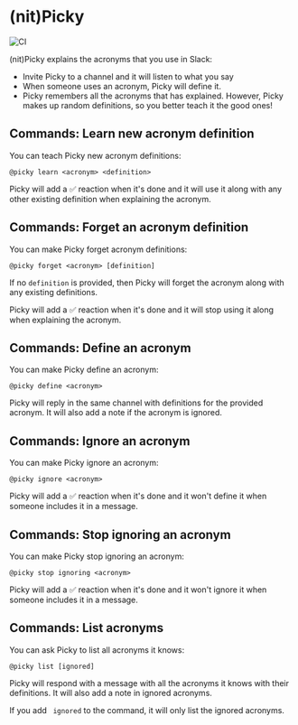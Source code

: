 # (nit)Picky

![CI](https://github.com/ggalmazor/picky/actions/workflows/ci.yml/badge.svg)

(nit)Picky explains the acronyms that you use in Slack:
- Invite Picky to a channel and it will listen to what you say
- When someone uses an acronym, Picky will define it.
- Picky remembers all the acronyms that has explained. However, Picky makes up random definitions, so you better teach it the good ones!

## Commands: Learn new acronym definition

You can teach Picky new acronym definitions:
```
@picky learn <acronym> <definition>
```

Picky will add a ✅ reaction when it's done and it will use it along with any other existing definition when explaining the acronym.

## Commands: Forget an acronym definition

You can make Picky forget acronym definitions:
```
@picky forget <acronym> [definition]
```

If no `definition` is provided, then Picky will forget the acronym along with any existing definitions. 

Picky will add a ✅ reaction when it's done and it will stop using it along when explaining the acronym.

## Commands: Define an acronym

You can make Picky define an acronym:
```
@picky define <acronym>
```

Picky will reply in the same channel with definitions for the provided acronym. It will also add a note if the acronym is ignored.

## Commands: Ignore an acronym

You can make Picky ignore an acronym:
```
@picky ignore <acronym>
```

Picky will add a ✅ reaction when it's done and it won't define it when someone includes it in a message.

## Commands: Stop ignoring an acronym

You can make Picky stop ignoring an acronym:
```
@picky stop ignoring <acronym>
```

Picky will add a ✅ reaction when it's done and it won't ignore it when someone includes it in a message.

## Commands: List acronyms

You can ask Picky to list all acronyms it knows:
```
@picky list [ignored]
```

Picky will respond with a message with all the acronyms it knows with their definitions. It will also add a note in ignored acronyms.

If you add ` ignored` to the command, it will only list the ignored acronyms.


